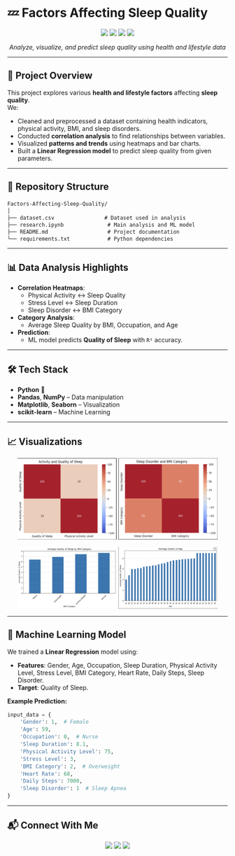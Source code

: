 # 💤 Factors Affecting Sleep Quality

<p align="center">
  <img src="https://img.shields.io/badge/Python-3.9%2B-blue?logo=python&logoColor=white" />
  <img src="https://img.shields.io/badge/Jupyter-Notebook-orange?logo=jupyter" />
  <img src="https://img.shields.io/badge/ML-Linear%20Regression-green?logo=scikit-learn" />
  <img src="https://img.shields.io/badge/License-MIT-lightgrey" />
</p>

<p align="center">
  <em>Analyze, visualize, and predict sleep quality using health and lifestyle data</em>
</p>

---

## 📌 Project Overview
This project explores various **health and lifestyle factors** affecting **sleep quality**.  
We:
- Cleaned and preprocessed a dataset containing health indicators, physical activity, BMI, and sleep disorders.
- Conducted **correlation analysis** to find relationships between variables.
- Visualized **patterns and trends** using heatmaps and bar charts.
- Built a **Linear Regression model** to predict sleep quality from given parameters.

---

## 📂 Repository Structure
```plaintext
Factors-Affecting-Sleep-Quality/
│
├── dataset.csv                # Dataset used in analysis
├── research.ipynb              # Main analysis and ML model
├── README.md                   # Project documentation
└── requirements.txt            # Python dependencies
```

---

## 📊 Data Analysis Highlights
- **Correlation Heatmaps**:
  - Physical Activity ↔ Sleep Quality
  - Stress Level ↔ Sleep Duration
  - Sleep Disorder ↔ BMI Category
- **Category Analysis**:
  - Average Sleep Quality by BMI, Occupation, and Age
- **Prediction**:
  - ML model predicts **Quality of Sleep** with `R²` accuracy.

---

## 🛠 Tech Stack
- **Python** 🐍
- **Pandas**, **NumPy** – Data manipulation
- **Matplotlib**, **Seaborn** – Visualization
- **scikit-learn** – Machine Learning

---

## 📈 Visualizations
<p align="center">
  <img src="https://github.com/AradRouhaniiiiii/Factors-Affecting-Sleep-Quality/raw/main/assets/heatmap1.png" width="45%" />
  <img src="https://github.com/AradRouhaniiiiii/Factors-Affecting-Sleep-Quality/raw/main/assets/heatmap2.png" width="45%" />
</p>
<p align="center">
  <img src="https://github.com/AradRouhaniiiiii/Factors-Affecting-Sleep-Quality/raw/main/assets/barplot_bmi.png" width="45%" />
  <img src="https://github.com/AradRouhaniiiiii/Factors-Affecting-Sleep-Quality/raw/main/assets/barplot_occ.png" width="45%" />
</p>

---

## 🤖 Machine Learning Model
We trained a **Linear Regression** model using:
- **Features**: Gender, Age, Occupation, Sleep Duration, Physical Activity Level, Stress Level, BMI Category, Heart Rate, Daily Steps, Sleep Disorder.
- **Target**: Quality of Sleep.

**Example Prediction:**
```python
input_data = {
    'Gender': 1,  # Female
    'Age': 59,
    'Occupation': 0,  # Nurse
    'Sleep Duration': 8.1,
    'Physical Activity Level': 75,
    'Stress Level': 3,
    'BMI Category': 2,  # Overweight
    'Heart Rate': 68,
    'Daily Steps': 7000,
    'Sleep Disorder': 1  # Sleep Apnea
}
```

---

## 📬 Connect With Me
<p align="center">
  <a href="https://www.instagram.com/AradRouhaniiiiii"><img src="https://img.shields.io/badge/Instagram-%23E4405F.svg?logo=Instagram&logoColor=white" /></a>
  <a href="https://t.me/aradrouhani_com"><img src="https://img.shields.io/badge/Telegram-2CA5E0?logo=telegram&logoColor=white" /></a>
  <a href="https://www.kaggle.com/aradrouhani"><img src="https://img.shields.io/badge/Kaggle-20BEFF?logo=kaggle&logoColor=white" /></a>
</p>
